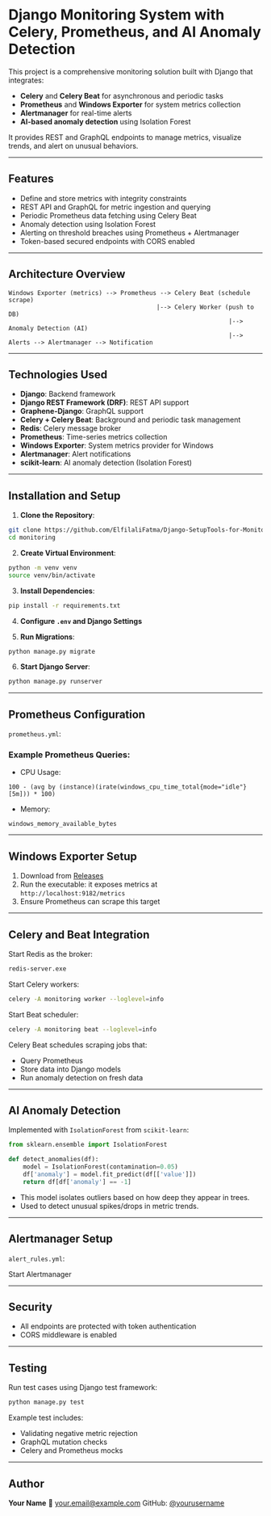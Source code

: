 # Django Monitoring System with Celery, Prometheus, and AI Anomaly Detection

This project is a comprehensive monitoring solution built with Django that integrates:

* **Celery** and **Celery Beat** for asynchronous and periodic tasks
* **Prometheus** and **Windows Exporter** for system metrics collection
* **Alertmanager** for real-time alerts
* **AI-based anomaly detection** using Isolation Forest

It provides REST and GraphQL endpoints to manage metrics, visualize trends, and alert on unusual behaviors.

---



## Features

* Define and store metrics with integrity constraints
* REST API and GraphQL for metric ingestion and querying
* Periodic Prometheus data fetching using Celery Beat
* Anomaly detection using Isolation Forest
* Alerting on threshold breaches using Prometheus + Alertmanager
* Token-based secured endpoints with CORS enabled

---

## Architecture Overview

```text
Windows Exporter (metrics) --> Prometheus --> Celery Beat (schedule scrape)
                                         |--> Celery Worker (push to DB)
                                                             |--> Anomaly Detection (AI)
                                                             |--> Alerts --> Alertmanager --> Notification
```

---

## Technologies Used

* **Django**: Backend framework
* **Django REST Framework (DRF)**: REST API support
* **Graphene-Django**: GraphQL support
* **Celery + Celery Beat**: Background and periodic task management
* **Redis**: Celery message broker
* **Prometheus**: Time-series metrics collection
* **Windows Exporter**: System metrics provider for Windows
* **Alertmanager**: Alert notifications
* **scikit-learn**: AI anomaly detection (Isolation Forest)

---

## Installation and Setup

1. **Clone the Repository**:

```bash
git clone https://github.com/ElfilaliFatma/Django-SetupTools-for-Monitoring-and-Application-Health.git
cd monitoring
```

2. **Create Virtual Environment**:

```bash
python -m venv venv
source venv/bin/activate  
```

3. **Install Dependencies**:

```bash
pip install -r requirements.txt
```

4. **Configure `.env` and Django Settings**

5. **Run Migrations**:

```bash
python manage.py migrate
```

6. **Start Django Server**:

```bash
python manage.py runserver
```

---

## Prometheus Configuration

 `prometheus.yml`:


### Example Prometheus Queries:

* CPU Usage:

```promql
100 - (avg by (instance)(irate(windows_cpu_time_total{mode="idle"}[5m])) * 100)
```

* Memory:

```promql
windows_memory_available_bytes
```

---

## Windows Exporter Setup

1. Download from [Releases](https://github.com/prometheus-community/windows_exporter/releases)
2. Run the executable: it exposes metrics at `http://localhost:9182/metrics`
3. Ensure Prometheus can scrape this target

---

## Celery and Beat Integration

Start Redis as the broker:

```bash
redis-server.exe
```

Start Celery workers:

```bash
celery -A monitoring worker --loglevel=info
```

Start Beat scheduler:

```bash
celery -A monitoring beat --loglevel=info
```

Celery Beat schedules scraping jobs that:

* Query Prometheus
* Store data into Django models
* Run anomaly detection on fresh data

---

## AI Anomaly Detection

Implemented with `IsolationForest` from `scikit-learn`:

```python
from sklearn.ensemble import IsolationForest

def detect_anomalies(df):
    model = IsolationForest(contamination=0.05)
    df['anomaly'] = model.fit_predict(df[['value']])
    return df[df['anomaly'] == -1]
```

* This model isolates outliers based on how deep they appear in trees.
* Used to detect unusual spikes/drops in metric trends.

---

## Alertmanager Setup

`alert_rules.yml`:

Start Alertmanager 

---

## Security

* All endpoints are protected with token authentication
* CORS middleware is enabled

---

## Testing

Run test cases using Django test framework:

```bash
python manage.py test
```

Example test includes:

* Validating negative metric rejection
* GraphQL mutation checks
* Celery and Prometheus mocks

---


## Author

**Your Name**
📧 [your.email@example.com](mailto:your.email@example.com)
GitHub: [@yourusername](https://github.com/yourusername)
